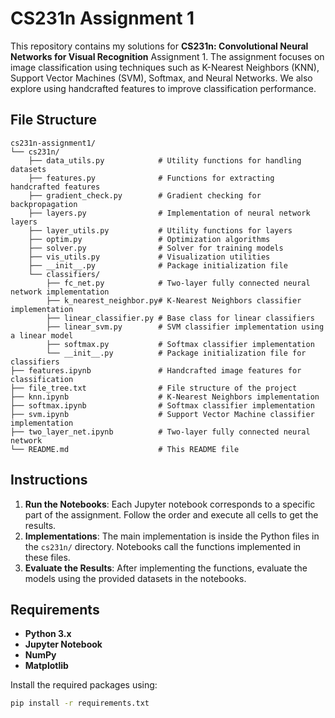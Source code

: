# CS231n Assignment 1

This repository contains my solutions for **CS231n: Convolutional Neural Networks for Visual Recognition** Assignment 1. The assignment focuses on image classification using techniques such as K-Nearest Neighbors (KNN), Support Vector Machines (SVM), Softmax, and Neural Networks. We also explore using handcrafted features to improve classification performance.

## File Structure
```
cs231n-assignment1/
└── cs231n/
    ├── data_utils.py            # Utility functions for handling datasets
    ├── features.py              # Functions for extracting handcrafted features
    ├── gradient_check.py        # Gradient checking for backpropagation
    ├── layers.py                # Implementation of neural network layers
    ├── layer_utils.py           # Utility functions for layers
    ├── optim.py                 # Optimization algorithms
    ├── solver.py                # Solver for training models
    ├── vis_utils.py             # Visualization utilities
    ├── __init__.py              # Package initialization file
    └── classifiers/
        ├── fc_net.py            # Two-layer fully connected neural network implementation
        ├── k_nearest_neighbor.py# K-Nearest Neighbors classifier implementation
        ├── linear_classifier.py # Base class for linear classifiers
        ├── linear_svm.py        # SVM classifier implementation using a linear model
        ├── softmax.py           # Softmax classifier implementation
        └── __init__.py          # Package initialization file for classifiers
├── features.ipynb               # Handcrafted image features for classification
├── file_tree.txt                # File structure of the project
├── knn.ipynb                    # K-Nearest Neighbors implementation
├── softmax.ipynb                # Softmax classifier implementation
├── svm.ipynb                    # Support Vector Machine classifier implementation
├── two_layer_net.ipynb          # Two-layer fully connected neural network
└── README.md                    # This README file
```
## Instructions

1. **Run the Notebooks**: Each Jupyter notebook corresponds to a specific part of the assignment. Follow the order and execute all cells to get the results.
2. **Implementations**: The main implementation is inside the Python files in the `cs231n/` directory. Notebooks call the functions implemented in these files.
3. **Evaluate the Results**: After implementing the functions, evaluate the models using the provided datasets in the notebooks.

## Requirements

- **Python 3.x**
- **Jupyter Notebook**
- **NumPy**
- **Matplotlib**

Install the required packages using:

```bash
pip install -r requirements.txt
```
